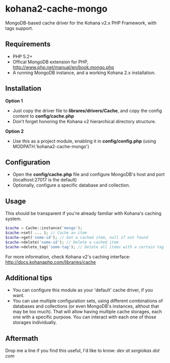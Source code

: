kohana2-cache-mongo
===================

MongoDB-based cache driver for the Kohana v2.x PHP Framework, with tags support.

## Requirements ##

- PHP 5.2+
- Offical MongoDB extension for PHP, http://www.php.net/manual/en/book.mongo.php
- A running MongoDB instance, and a working Kohana 2.x installation.

## Installation ##
	
**Option 1**
- Just copy the driver file to **librares/drivers/Cache**, and copy the config content to **config/cache.php** 
- Don't forget honoring the Kohana v2 hierarchical directory structure.

**Option 2**
- Use this as a project module, enabling it in **config/config.php** (using MODPATH.'kohana2-cache-mongo')

## Configuration ##

- Open the **config/cache.php** file and configure MongoDB's host and port (localhost:27017 is the default)
- Optionally, configure a specific database and collection. 

## Usage ##

This should be transparent if you're already familiar with Kohana's caching system.

```php	
$cache = Cache::instance('mongo');
$cache->set( ... ); // Cache an item
$cache->get('some-id'); // Get a cached item, null if not found
$cache->delete('some-id'); // Delete a cached item
$cache->delete_tag('some-tag'); // Delete all items with a certain tag
```
	
For more information, check Kohana v2's caching interface: http://docs.kohanaphp.com/libraries/cache

## Additional tips ##

- You can configure this module as your 'default' cache driver, if you want. 
- You can use multiple configuration sets, using different combinations of databases and collections (or even MongoDB's instances, althout that may be too much). That will allow having multiple cache storages, each one with a specific purpose. You can interact with each one of those storages individually.

## Aftermath ##

Drop me a line if you find this useful, I'd like to know: *dev at sergiokas dot com*
